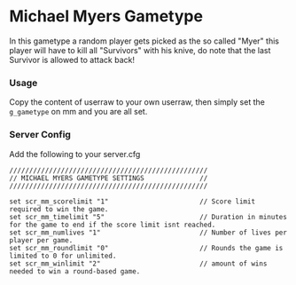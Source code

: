 # Michael Myers Gametype
In this gametype a random player gets picked as the so called "Myer" this player will have to kill all "Survivors" with his knive, do note that the last Survivor is allowed to attack back!

### Usage
Copy the content of userraw to your own userraw, then simply set the `g_gametype` on mm and you are all set.

### Server Config
Add the following to your server.cfg
```
//////////////////////////////////////////////////
// MICHAEL MYERS GAMETYPE SETTINGS              //
//////////////////////////////////////////////////

set scr_mm_scorelimit "1"                       // Score limit required to win the game.
set scr_mm_timelimit "5"                        // Duration in minutes for the game to end if the score limit isnt reached.
set scr_mm_numlives "1"							// Number of lives per player per game.
set scr_mm_roundlimit "0"                       // Rounds the game is limited to 0 for unlimited.
set scr_mm_winlimit "2"                         // amount of wins needed to win a round-based game.
```